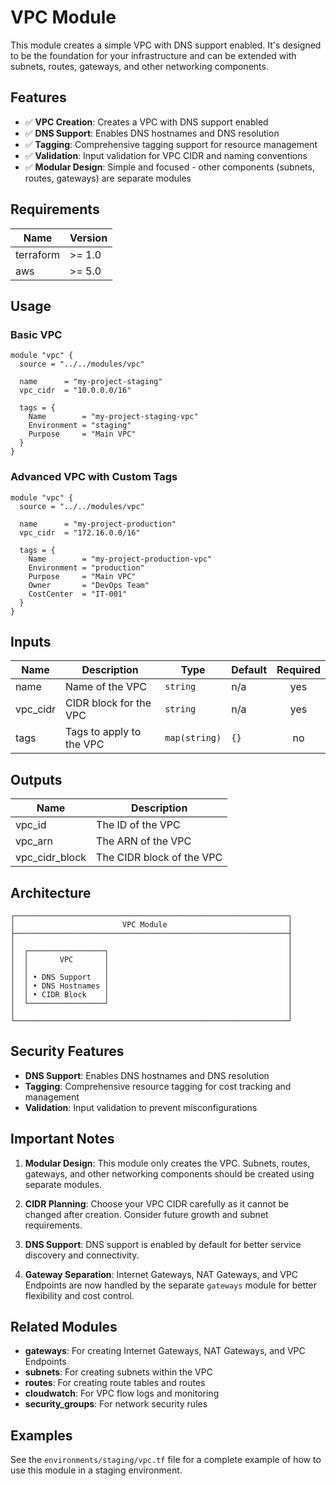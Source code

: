 # VPC Module

This module creates a simple VPC with DNS support enabled. It's designed to be the foundation for your infrastructure and can be extended with subnets, routes, gateways, and other networking components.

## Features

- ✅ **VPC Creation**: Creates a VPC with DNS support enabled
- ✅ **DNS Support**: Enables DNS hostnames and DNS resolution
- ✅ **Tagging**: Comprehensive tagging support for resource management
- ✅ **Validation**: Input validation for VPC CIDR and naming conventions
- ✅ **Modular Design**: Simple and focused - other components (subnets, routes, gateways) are separate modules

## Requirements

| Name | Version |
|------|---------|
| terraform | >= 1.0 |
| aws | >= 5.0 |

## Usage

### Basic VPC

```hcl
module "vpc" {
  source = "../../modules/vpc"

  name      = "my-project-staging"
  vpc_cidr  = "10.0.0.0/16"

  tags = {
    Name        = "my-project-staging-vpc"
    Environment = "staging"
    Purpose     = "Main VPC"
  }
}
```

### Advanced VPC with Custom Tags

```hcl
module "vpc" {
  source = "../../modules/vpc"

  name      = "my-project-production"
  vpc_cidr  = "172.16.0.0/16"

  tags = {
    Name        = "my-project-production-vpc"
    Environment = "production"
    Purpose     = "Main VPC"
    Owner       = "DevOps Team"
    CostCenter  = "IT-001"
  }
}
```

## Inputs

| Name | Description | Type | Default | Required |
|------|-------------|------|---------|:--------:|
| name | Name of the VPC | `string` | n/a | yes |
| vpc_cidr | CIDR block for the VPC | `string` | n/a | yes |
| tags | Tags to apply to the VPC | `map(string)` | `{}` | no |

## Outputs

| Name | Description |
|------|-------------|
| vpc_id | The ID of the VPC |
| vpc_arn | The ARN of the VPC |
| vpc_cidr_block | The CIDR block of the VPC |

## Architecture

```
┌─────────────────────────────────────────────────────────────┐
│                        VPC Module                           │
├─────────────────────────────────────────────────────────────┤
│                                                             │
│  ┌─────────────────┐                                        │
│  │       VPC       │                                        │
│  │                 │                                        │
│  │ • DNS Support   │                                        │
│  │ • DNS Hostnames │                                        │
│  │ • CIDR Block    │                                        │
│  └─────────────────┘                                        │
│                                                             │
└─────────────────────────────────────────────────────────────┘
```

## Security Features

- **DNS Support**: Enables DNS hostnames and DNS resolution
- **Tagging**: Comprehensive resource tagging for cost tracking and management
- **Validation**: Input validation to prevent misconfigurations

## Important Notes

1. **Modular Design**: This module only creates the VPC. Subnets, routes, gateways, and other networking components should be created using separate modules.

2. **CIDR Planning**: Choose your VPC CIDR carefully as it cannot be changed after creation. Consider future growth and subnet requirements.

3. **DNS Support**: DNS support is enabled by default for better service discovery and connectivity.

4. **Gateway Separation**: Internet Gateways, NAT Gateways, and VPC Endpoints are now handled by the separate `gateways` module for better flexibility and cost control.

## Related Modules

- **gateways**: For creating Internet Gateways, NAT Gateways, and VPC Endpoints
- **subnets**: For creating subnets within the VPC
- **routes**: For creating route tables and routes
- **cloudwatch**: For VPC flow logs and monitoring
- **security_groups**: For network security rules

## Examples

See the `environments/staging/vpc.tf` file for a complete example of how to use this module in a staging environment.
